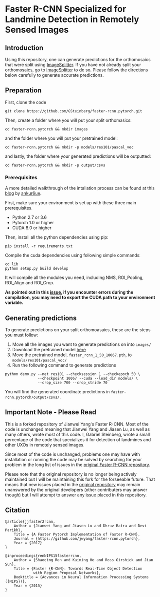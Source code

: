 # Faster R-CNN Specialized for Landmine Detection in Remotely Sensed Images

## Introduction

Using this repository, one can generate predictions for the orthomosaics that were split using [ImageSplitter](https://github.com/GSteinberg/ImageSplitter). If you have not already split your orthomosaics, go to [ImageSplitter](https://github.com/GSteinberg/ImageSplitter) to do so. Please follow the directions below carefully to generate accurate predictions.

## Preparation

First, clone the code
```
git clone https://github.com/GSteinberg/faster-rcnn.pytorch.git
```

Then, create a folder where you will put your split orthomasics:
```
cd faster-rcnn.pytorch && mkdir images
```

and the folder where you will put your pretrained model:
```
cd faster-rcnn.pytorch && mkdir -p models/res101/pascal_voc
```

and lastly, the folder where your generated predictions will be outputted:
```
cd faster-rcnn.pytorch && mkdir -p output/csvs
```

### Prerequisites

A more detailed walkthrough of the intallation process can be found at this [blog](http://www.telesens.co/2018/03/11/object-detection-and-classification-using-r-cnns/) by [ankur6ue](https://github.com/ankur6ue).

First, make sure your environment is set up with these three main prerequisites. 

* Python 2.7 or 3.6
* Pytorch 1.0 or higher
* CUDA 8.0 or higher

Then, install all the python dependencies using pip:
```
pip install -r requirements.txt
```

Compile the cuda dependencies using following simple commands:

```
cd lib
python setup.py build develop
```

It will compile all the modules you need, including NMS, ROI_Pooling, ROI_Align and ROI_Crop.

**As pointed out in this [issue](https://github.com/jwyang/faster-rcnn.pytorch/issues/16), if you encounter errors during the compilation, you may need to export the CUDA path to your environment variable.**

## Generating predictions

To generate predictions on your split orthomoasaics, these are the steps you must follow:
1. Move all the images you want to generate predictions on into `images/`
2. Download the pretrained model [here](https://orb.binghamton.edu/geology_fac/30/)
3. Move the pretrained model, `faster_rcnn_1_50_10067.pth`, to `models/res101/pascal_voc/`
4. Run the following command to generate predictions
```
python demo.py --net res101 --checksession 1 --checkepoch 50 \
               --checkpoint 10067 --cuda --load_dir models/ \
               --crop_size 700 --crop_stride 70
```

You will find the generated coordinate predictions in `faster-rcnn.pytorch/output/csvs/`.

## Important Note - Please Read

This is a forked repository of Jianwei Yang's Faster R-CNN. Most of the code is unchanged meaning that Jianwei Yang and Jiasen Lu, as well as many others, wrote most of this code. I, Gabriel Steinberg, wrote a small percentage of the code that specializes it for detection of landmines and other UXOs in remotely sensed images.

Since most of the code is unchanged, problems one may have with installation or running the code may be solved by searching for your problem in the long list of issues in the [original Faster R-CNN repository](https://github.com/jwyang/faster-rcnn.pytorch).

Please note that the original repository is no longer being actively maintained but I will be maintaining this fork for the forseeable future. That means that new issues placed in the [original repository](https://github.com/jwyang/faster-rcnn.pytorch) may remain unanswered by the original developers (other contributers may answer though) but I will attempt to answer any issue placed in this repository.

## Citation

    @article{jjfaster2rcnn,
        Author = {Jianwei Yang and Jiasen Lu and Dhruv Batra and Devi Parikh},
        Title = {A Faster Pytorch Implementation of Faster R-CNN},
        Journal = {https://github.com/jwyang/faster-rcnn.pytorch},
        Year = {2017}
    }

    @inproceedings{renNIPS15fasterrcnn,
        Author = {Shaoqing Ren and Kaiming He and Ross Girshick and Jian Sun},
        Title = {Faster {R-CNN}: Towards Real-Time Object Detection
                 with Region Proposal Networks},
        Booktitle = {Advances in Neural Information Processing Systems ({NIPS})},
        Year = {2015}
    }
